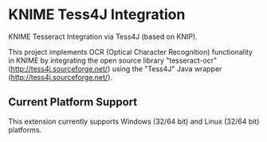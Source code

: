 KNIME Tess4J Integration
======

KNIME Tesseract Integration via Tess4J (based on KNIP).

This project implements OCR (Optical Character Recognition) functionality in 
KNIME by integrating the open source library "tesseract-ocr" (http://tess4j.sourceforge.net/)
using the "Tess4J" Java wrapper (http://tess4j.sourceforge.net/).


Current Platform Support
------

This extension currently supports Windows (32/64 bit) and Linux (32/64 bit) platforms.

